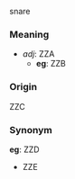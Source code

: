 snare
### Meaning
+ _adj_: ZZA
    + __eg__: ZZB

### Origin

ZZC

### Synonym

__eg__: ZZD

+ ZZE


